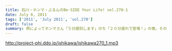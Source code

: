```yaml
---
title: 石川・ホンマ・ぶるんのBe-SIDE Your Life! vol.270-1
date: July 6, 2011
tags: ['2011', 'July 2011', 'vol.270']
draft: false
summary: 例によってホンマさん「５分遅刻します」のち「２０分遅れで登場！」の巻。そののちいろいろとありまして・・・NAMAE
---
```


http://project-phi.ddo.jp/ishikawa/ishikawa270_1.mp3